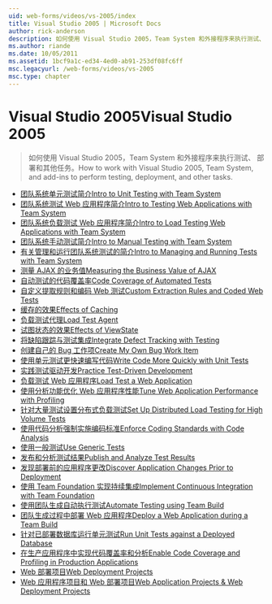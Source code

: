 ```yaml
---
uid: web-forms/videos/vs-2005/index
title: Visual Studio 2005 | Microsoft Docs
author: rick-anderson
description: 如何使用 Visual Studio 2005，Team System 和外接程序来执行测试、 部署和其他任务。
ms.author: riande
ms.date: 10/05/2011
ms.assetid: 1bcf9a1c-ed34-4ed0-ab91-253df08fc6ff
msc.legacyurl: /web-forms/videos/vs-2005
msc.type: chapter
---
```

<a name="visual-studio-2005"></a><span data-ttu-id="d169a-103">Visual Studio 2005</span><span class="sxs-lookup"><span data-stu-id="d169a-103">Visual Studio 2005</span></span>
====================
> <span data-ttu-id="d169a-104">如何使用 Visual Studio 2005，Team System 和外接程序来执行测试、 部署和其他任务。</span><span class="sxs-lookup"><span data-stu-id="d169a-104">How to work with Visual Studio 2005, Team System, and add-ins to perform testing, deployment, and other tasks.</span></span>


- [<span data-ttu-id="d169a-105">团队系统单元测试简介</span><span class="sxs-lookup"><span data-stu-id="d169a-105">Intro to Unit Testing with Team System</span></span>](introduction-to-unit-testing-with-team-system.md)
- [<span data-ttu-id="d169a-106">团队系统测试 Web 应用程序简介</span><span class="sxs-lookup"><span data-stu-id="d169a-106">Intro to Testing Web Applications with Team System</span></span>](introduction-to-testing-web-applications-with-team-system.md)
- [<span data-ttu-id="d169a-107">团队系统负载测试 Web 应用程序简介</span><span class="sxs-lookup"><span data-stu-id="d169a-107">Intro to Load Testing Web Applications with Team System</span></span>](introduction-to-load-testing-web-applications-with-team-system.md)
- [<span data-ttu-id="d169a-108">团队系统手动测试简介</span><span class="sxs-lookup"><span data-stu-id="d169a-108">Intro to Manual Testing with Team System</span></span>](introduction-to-manual-testing-with-team-system.md)
- [<span data-ttu-id="d169a-109">有关管理和运行团队系统测试的简介</span><span class="sxs-lookup"><span data-stu-id="d169a-109">Intro to Managing and Running Tests with Team System</span></span>](introduction-to-managing-and-running-tests-with-team-system.md)
- [<span data-ttu-id="d169a-110">测量 AJAX 的业务值</span><span class="sxs-lookup"><span data-stu-id="d169a-110">Measuring the Business Value of AJAX</span></span>](measuring-the-business-value-of-ajax.md)
- [<span data-ttu-id="d169a-111">自动测试的代码覆盖率</span><span class="sxs-lookup"><span data-stu-id="d169a-111">Code Coverage of Automated Tests</span></span>](code-coverage-of-automated-tests.md)
- [<span data-ttu-id="d169a-112">自定义提取规则和编码 Web 测试</span><span class="sxs-lookup"><span data-stu-id="d169a-112">Custom Extraction Rules and Coded Web Tests</span></span>](custom-extraction-rules-and-coded-web-tests.md)
- [<span data-ttu-id="d169a-113">缓存的效果</span><span class="sxs-lookup"><span data-stu-id="d169a-113">Effects of Caching</span></span>](the-effects-of-caching.md)
- [<span data-ttu-id="d169a-114">负载测试代理</span><span class="sxs-lookup"><span data-stu-id="d169a-114">Load Test Agent</span></span>](using-the-load-test-agent.md)
- [<span data-ttu-id="d169a-115">试图状态的效果</span><span class="sxs-lookup"><span data-stu-id="d169a-115">Effects of ViewState</span></span>](the-effects-of-viewstate.md)
- [<span data-ttu-id="d169a-116">将缺陷跟踪与测试集成</span><span class="sxs-lookup"><span data-stu-id="d169a-116">Integrate Defect Tracking with Testing</span></span>](how-do-i-integrate-defect-tracking-with-testing.md)
- [<span data-ttu-id="d169a-117">创建自己的 Bug 工作项</span><span class="sxs-lookup"><span data-stu-id="d169a-117">Create My Own Bug Work Item</span></span>](how-do-i-create-my-own-bug-work-item.md)
- [<span data-ttu-id="d169a-118">使用单元测试更快速编写代码</span><span class="sxs-lookup"><span data-stu-id="d169a-118">Write Code More Quickly with Unit Tests</span></span>](how-do-i-write-code-more-quickly-with-unit-tests.md)
- [<span data-ttu-id="d169a-119">实践测试驱动开发</span><span class="sxs-lookup"><span data-stu-id="d169a-119">Practice Test-Driven Development</span></span>](how-do-i-practice-test-driven-development.md)
- [<span data-ttu-id="d169a-120">负载测试 Web 应用程序</span><span class="sxs-lookup"><span data-stu-id="d169a-120">Load Test a Web Application</span></span>](how-do-i-load-test-a-web-application.md)
- [<span data-ttu-id="d169a-121">使用分析功能优化 Web 应用程序性能</span><span class="sxs-lookup"><span data-stu-id="d169a-121">Tune Web Application Performance with Profiling</span></span>](how-do-i-tune-web-application-performance-with-profiling.md)
- [<span data-ttu-id="d169a-122">针对大量测试设置分布式负载测试</span><span class="sxs-lookup"><span data-stu-id="d169a-122">Set Up Distributed Load Testing for High Volume Tests</span></span>](how-do-i-set-up-distributed-load-testing-for-high-volume-tests.md)
- [<span data-ttu-id="d169a-123">使用代码分析强制实施编码标准</span><span class="sxs-lookup"><span data-stu-id="d169a-123">Enforce Coding Standards with Code Analysis</span></span>](how-do-i-enforce-coding-standards-with-code-analysis.md)
- [<span data-ttu-id="d169a-124">使用一般测试</span><span class="sxs-lookup"><span data-stu-id="d169a-124">Use Generic Tests</span></span>](how-do-i-use-generic-tests.md)
- [<span data-ttu-id="d169a-125">发布和分析测试结果</span><span class="sxs-lookup"><span data-stu-id="d169a-125">Publish and Analyze Test Results</span></span>](how-do-i-publish-and-analyze-test-results.md)
- [<span data-ttu-id="d169a-126">发现部署前的应用程序更改</span><span class="sxs-lookup"><span data-stu-id="d169a-126">Discover Application Changes Prior to Deployment</span></span>](how-do-i-discover-application-changes-prior-to-deployment.md)
- [<span data-ttu-id="d169a-127">使用 Team Foundation 实现持续集成</span><span class="sxs-lookup"><span data-stu-id="d169a-127">Implement Continuous Integration with Team Foundation</span></span>](how-do-i-implement-continuous-integration-with-team-foundation.md)
- [<span data-ttu-id="d169a-128">使用团队生成自动执行测试</span><span class="sxs-lookup"><span data-stu-id="d169a-128">Automate Testing using Team Build</span></span>](how-do-i-automate-testing-using-team-build.md)
- [<span data-ttu-id="d169a-129">团队生成过程中部署 Web 应用程序</span><span class="sxs-lookup"><span data-stu-id="d169a-129">Deploy a Web Application during a Team Build</span></span>](how-do-i-deploy-a-web-application-during-a-team-build.md)
- [<span data-ttu-id="d169a-130">针对已部署数据库运行单元测试</span><span class="sxs-lookup"><span data-stu-id="d169a-130">Run Unit Tests against a Deployed Database</span></span>](how-do-i-run-unit-tests-against-a-deployed-database.md)
- [<span data-ttu-id="d169a-131">在生产应用程序中实现代码覆盖率和分析</span><span class="sxs-lookup"><span data-stu-id="d169a-131">Enable Code Coverage and Profiling in Production Applications</span></span>](how-do-i-enable-code-coverage-and-profiling-in-production-applications.md)
- [<span data-ttu-id="d169a-132">Web 部署项目</span><span class="sxs-lookup"><span data-stu-id="d169a-132">Web Deployment Projects</span></span>](web-deployment-projects.md)
- [<span data-ttu-id="d169a-133">Web 应用程序项目和 Web 部署项目</span><span class="sxs-lookup"><span data-stu-id="d169a-133">Web Application Projects & Web Deployment Projects</span></span>](web-application-projects-web-deployment-projects.md)

